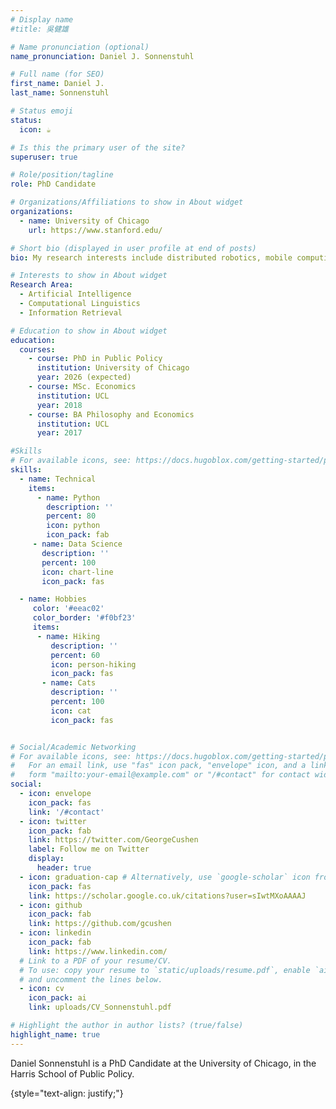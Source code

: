 ```yaml
---
# Display name
#title: 吳健雄

# Name pronunciation (optional)
name_pronunciation: Daniel J. Sonnenstuhl

# Full name (for SEO)
first_name: Daniel J.
last_name: Sonnenstuhl

# Status emoji
status:
  icon: ☕️

# Is this the primary user of the site?
superuser: true

# Role/position/tagline
role: PhD Candidate

# Organizations/Affiliations to show in About widget
organizations:
  - name: University of Chicago
    url: https://www.stanford.edu/

# Short bio (displayed in user profile at end of posts)
bio: My research interests include distributed robotics, mobile computing and programmable matter.

# Interests to show in About widget
Research Area:
  - Artificial Intelligence
  - Computational Linguistics
  - Information Retrieval

# Education to show in About widget
education:
  courses:
    - course: PhD in Public Policy
      institution: University of Chicago
      year: 2026 (expected)
    - course: MSc. Economics
      institution: UCL
      year: 2018
    - course: BA Philosophy and Economics
      institution: UCL
      year: 2017

#Skills
# For available icons, see: https://docs.hugoblox.com/getting-started/page-builder/#icons
skills:
  - name: Technical
    items:
      - name: Python
        description: ''
        percent: 80
        icon: python
        icon_pack: fab
     - name: Data Science
       description: ''
       percent: 100
       icon: chart-line
       icon_pack: fas

  - name: Hobbies
     color: '#eeac02'
     color_border: '#f0bf23'
     items:
      - name: Hiking
         description: ''
         percent: 60
         icon: person-hiking
         icon_pack: fas
       - name: Cats
         description: ''
         percent: 100
         icon: cat
         icon_pack: fas


# Social/Academic Networking
# For available icons, see: https://docs.hugoblox.com/getting-started/page-builder/#icons
#   For an email link, use "fas" icon pack, "envelope" icon, and a link in the
#   form "mailto:your-email@example.com" or "/#contact" for contact widget.
social:
  - icon: envelope
    icon_pack: fas
    link: '/#contact'
  - icon: twitter
    icon_pack: fab
    link: https://twitter.com/GeorgeCushen
    label: Follow me on Twitter
    display:
      header: true
  - icon: graduation-cap # Alternatively, use `google-scholar` icon from `ai` icon pack
    icon_pack: fas
    link: https://scholar.google.co.uk/citations?user=sIwtMXoAAAAJ
  - icon: github
    icon_pack: fab
    link: https://github.com/gcushen
  - icon: linkedin
    icon_pack: fab
    link: https://www.linkedin.com/
  # Link to a PDF of your resume/CV.
  # To use: copy your resume to `static/uploads/resume.pdf`, enable `ai` icons in `params.yaml`,
  # and uncomment the lines below.
  - icon: cv
    icon_pack: ai
    link: uploads/CV_Sonnenstuhl.pdf

# Highlight the author in author lists? (true/false)
highlight_name: true
---
```


Daniel Sonnenstuhl is a PhD Candidate at the University of Chicago, in the Harris School of Public Policy. 

{style="text-align: justify;"}
